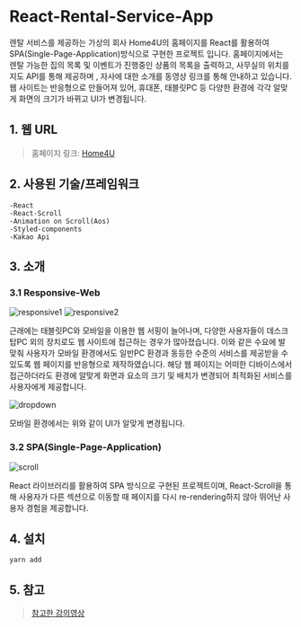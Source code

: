 # React-Rental-Service-App
렌탈 서비스를 제공하는 가상의 회사 Home4U의 홈페이지를 React를 활용하여 SPA(Single-Page-Application)방식으로 구현한 프로젝트 입니다. 홈페이지에서는 렌탈 가능한 집의 목록 및 이벤트가 진행중인 상품의 목록을 출력하고, 사무실의 위치를 지도 API를 통해 제공하며 , 자사에 대한 소개를 동영상 링크를 통해 안내하고 있습니다. 웹 사이트는 반응형으로 만들어져 있어, 휴대폰, 태블릿PC 등 다양한 환경에 각각 알맞게 화면의 크기가 바뀌고 UI가 변경됩니다.

## 1. 웹 URL

> 홈페이지 링크: [Home4U](https://sudo-terry.github.io/React-Rental-Service-App/)

## 2. 사용된 기술/프레임워크

    -React
    -React-Scroll
    -Animation on Scroll(Aos)
    -Styled-components
    -Kakao Api

## 3. 소개
 ### 3.1 Responsive-Web
 ![responsive1](https://user-images.githubusercontent.com/76080411/120591678-86674800-c477-11eb-8563-66f4b4f1981c.gif)
 ![responsive2](https://user-images.githubusercontent.com/76080411/120591739-a0088f80-c477-11eb-852f-79e88d0e007d.gif)
 
 근래에는 태블릿PC와 모바일을 이용한 웹 서핑이 늘어나며, 다양한 사용자들이 데스크탑PC 외의 장치로도 웹 사이트에 접근하는 경우가 많아졌습니다. 이와 같은 수요에 발맞춰
 사용자가 모바일 환경에서도 일반PC 환경과 동등한 수준의 서비스를 제공받을 수 있도록 웹 페이지를 반응형으로 제작하였습니다. 해당 웹 페이지는 어떠한 디바이스에서 접근하더라도
 환경에 알맞게 화면과 요소의 크기 및 배치가 변경되어 최적화된 서비스를 사용자에게 제공합니다.
 
 ![dropdown](https://user-images.githubusercontent.com/76080411/120597897-95062d00-c480-11eb-91d2-7cd2a8f09009.gif)
 
 모바일 환경에서는 위와 같이 UI가 알맞게 변경됩니다.
 
 ### 3.2 SPA(Single-Page-Application)
 ![scroll](https://user-images.githubusercontent.com/76080411/120598162-e7dfe480-c480-11eb-8e8a-1d2048d9b212.gif)
  
  React 라이브러리를 활용하여 SPA 방식으로 구현된 프로젝트이며, React-Scroll을 통해 사용자가 다른 섹션으로 이동할 때 페이지를 다시 re-rendering하지 않아 뛰어난 사용자 경험을
  제공합니다.
 
## 4. 설치

    yarn add

## 5. 참고

> [참고한 강의영상](https://www.youtube.com/watch?v=sKs9FiAHSN4&list=LL&index=6&t=4590s)
